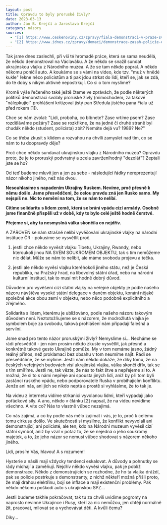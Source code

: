 ```yaml
---
layout: post
title: Opravdu to byly proruské živly?
date: 2023-03-13
author: Jan B. Krejčí a Jaroslava Krejčí
category: názory
sources:
  - "[1] https://www.ceskenoviny.cz/zpravy/fiala-demonstraci-v-praze-svolaly-sily-ktere-se-hlasi-k-proruske-orientaci/2251523"
  - "[2] https://www.idnes.cz/zpravy/domaci/demonstrace-zasah-policie-obvineni-vytrznictvi-vlada-namesti.A230313_094108_domaci_lisv"
---
```

Tak jsme dnes zaslechli, při vší té hromadě práce, která se sama neudělá, že někdo demonstroval na Václaváku. A že někdo se snažil sundat ukrajinskou vlajku z Národního muzea. A že se tam někdo popral. A někdo někomu poničil auto. A koukáme se s vámi na video, kde tzv. "muž v hnědé kukle" řekne něco policistům a ti pak jdou strkat do lidí, kteří se, jak se zdá, do té doby s nikým aktivně nepostrkují. Co si o tom myslíme?

Kromě výše řečeného také ještě čteme ve zprávách, že podle některých politiků demonstraci svolaly proruské živly (mimochodem, za takové "nálepkující" prohlášení kritizoval jistý pan Středula jistého pana Fialu už před rokem [1]).

Chce se nám zvolat: "Lidi, proboha, co blbnete? Zase vrtíme psem? Zase rozděláváme požáry? Zase se rozkřikne, že na jedné či druhé straně byl chudák někdo (student, policista) zbit? Nemáte dejá vu? 1989? Ne?"

Co se třeba zkusit s klidem a rozvahou na chvíli zamyslet nad tím, co se nám to tu doopravdy děje?

Proč chce někdo sundavat ukrajinskou vlajku z Národního muzea? Opravdu proto, že je to proruský podvratný a zcela zavrženíhodný "dezolát"? Zeptali jste se ho?

Od teď budeme mluvit jen a jen za sebe - následující řádky nereprezentují názor nikoho jiného, než nás dvou.

**Nesouhlasíme s napadením Ukrajiny Ruskem. Nevíme, proč přesně k němu došlo. Jsme přesvědčeni, že celou pravdu zná jen Rusko samo. My nejspíš ne. Nic to nemění na tom, že se nám to nelíbí.**

**Cítíme solidaritu s lidem země, která se brání vpádu cizí armády. Osobně jsme finančně přispěli už v době, kdy to bylo celé ještě hodně čerstvé.**

**Přejeme si, aby ta nesmyslná válka skončila co nejdřív.**

A ZÁROVEŇ se nám strašně nelíbí vyvěšování ukrajinské vlajky na národní instituce ČR - pokusíme se vysvětlit proč.

1) jestli chce někdo vyvěsit vlajku Tibetu, Ukrajiny, Rwandy, nebo kteroukoli jinou NA SVÉM SOUKROMÉM OBJEKTU, tak s tím nemůžeme nic dělat. Může se nám to nelíbit, ale máme svobodu projevu a tečka.

2) jestli ale někdo vyvěsí vlajku kteréhokoli jiného státu, než je Česká republika, na Pražský hrad, na libovolný státní úřad, nebo na národní kulturní instituci, tak to musí mít hodně dobrý důvod.

Důvodem pro vyvěšení cizí státní vlajky na veřejné objekty je podle našeho názoru návštěva vysoké státní delegace v daném objektu, konání nějaké společné akce obou zemí v objektu, nebo něco podobně explicitního a zřejmého.

Solidarita s lidem, kterému je ubližováno, podle našeho názoru takovým důvodem není. Neztotožňujeme se s názorem, že modrožlutá vlajka je symbolem boje za svobodu, taková prohlášení nám připadají falešná a servilní.

Jsme snad pro tento názor proruskými živly? Nemyslíme si... Necháme se rádi přesvědčit - jen nám prosím někdo zkuste vysvětlit, jak přesně a konkrétně takové gesto Ukrajině pomůže. My v tom nemáme jasno, žádný reálný přínos, než proklamaci bez obsahu v tom neumíme najít. Rádi se přesvědčíme, že se mýlíme. Jestli nám někdo dokáže, že díky tomu, že na českých veřejných budovách visí ukrajinská vlajka, válka skončí dřív, tak se s tím smíříme. Jestli ne, tak vězte, že nás to fakt štve a nepřejeme si to. A možná, že si to s námi nepřeje ani spousta jiných lidí, aniž by při tom byli zastánci ruského vpádu, nebo podporovatelé Ruska v probíhajícím konfliktu. Jenže ani nás, ani jich se nikdo neptá a prostě si vyhlásíme, že to tak je.

Na videu z internetu vidíme strkanici vyvolanou lidmi, kteří vypadají jako pořádkové síly. A ano, někdo v článku [2] napsal, že na videu nevidíme všechno. A víte co? Nás to vlastně vůbec nezajímá.

Co nás zajímá, a co by podle nás mělo zajímat i vás, je to, proč k celému tomu cirkusu došlo. Ve skutečnosti si myslíme, že konflikt nevyvolali ani demonstrující, ani policisté, ale ten, kdo na Národní muzeum vyvěsil cizí státní symbol, aniž by vzal v potaz to, že se nejedná o jeho soukromý majetek, a to, že jeho názor se nemusí vůbec shodovat s názorem někoho jiného.

Lidi, prosím Vás, hlavou! A s rozumem!

Hysterie a násilí mají vždycky tendenci eskalovat. A důvody a pohnutky se rády míchají a zaměňují. Nejdřív někdo vyvěsí vlajku, pak je poblíž demonstrace. Někdo z demonstrujících se rozhodne, že ho ta vlajka dráždí, pak se policie postrkuje s demonstranty, z nichž někteří možná přišli proto, že mají drahou elektřinu, bojí se inflace a mají existenční problémy. Pak někdo někomu poškodí auto s ukrajinskou SPZ...

Jestli budeme takhle pokračovat, tak tu za chvíli uvidíme pogromy na naprosto nevinné Ukrajince i Rusy, kteří za nic nemůžou, jen chtějí normálně žít, pracovat, milovat se a vychovávat děti. A kvůli čemu?

Díky...